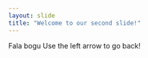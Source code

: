 ```yaml
---
layout: slide
title: "Welcome to our second slide!"
---
```

Fala bogu
Use the left arrow to go back!
